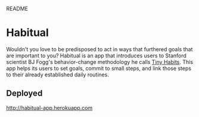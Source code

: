 README

Habitual
========

Wouldn't you love to be predisposed to act in ways that furthered goals that are
important to you? Habitual is an app that introduces users to Stanford scientist
BJ Fogg's behavior-change methodology he calls [Tiny
Habits](http://www.tinyhabits.com). This app helps its users to set goals,
commit to small steps, and link those steps to their already established daily
routines.

Deployed
--------

http://habitual-app.herokuapp.com
